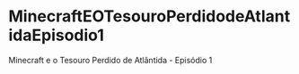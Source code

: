 # MinecraftEOTesouroPerdidodeAtlantidaEpisodio1
 Minecraft e o Tesouro Perdido de Atlântida - Episódio 1
